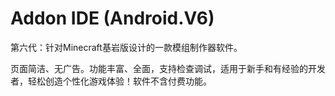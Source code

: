 # Addon IDE (Android.V6)

第六代：针对Minecraft基岩版设计的一款模组制作器软件。

页面简洁、无广告。功能丰富、全面，支持检查调试，适用于新手和有经验的开发者，轻松创造个性化游戏体验！软件不含付费功能。
